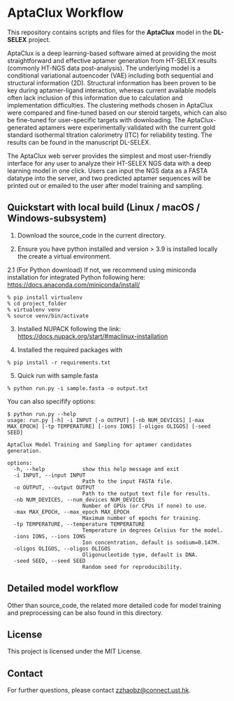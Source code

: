 # AptaClux Workflow

This repository contains scripts and files for the **AptaClux** model in the **DL-SELEX** project. 

AptaClux is a deep learning-based software aimed at providing the most straightforward and effective aptamer generation from HT-SELEX results (commonly HT-NGS data post-analysis). The underlying model is a conditional variational autoencoder (VAE) including both sequential and structural information (2D). Structural information has been proven to be key during aptamer-ligand interaction, whereas current available models often lack inclusion of this information due to calculation and implementation difficulties. The clustering methods chosen in AptaClux were compared and fine-tuned based on our steroid targets, which can also be fine-tuned for user-specific targets with downloading. The AptaClux-generated aptamers were experimentally validated with the current gold standard isothermal titration calorimetry (ITC) for reliability testing. The results can be found in the manuscript DL-SELEX.

The AptaClux web server provides the simplest and most user-friendly interface for any user to analyze their HT-SELEX NGS data with a deep learning model in one click. Users can input the NGS data as a FASTA datatype into the server, and two predicted aptamer sequences will be printed out or emailed to the user after model training and sampling.

## Quickstart with local build (Linux / macOS / Windows-subsystem)

1. Download the source_code in the current directory.

2. Ensure you have python installed and version > 3.9 is installed locally the create a virtual environment.

2.1 (For Python download) If not, we recommend using miniconda installation for integrated Python following here: https://docs.anaconda.com/miniconda/install/

```shell
% pip install virtualenv
% cd project_folder
% virtualenv venv
% source venv/bin/activate
```

3. Installed NUPACK following the link: https://docs.nupack.org/start/#maclinux-installation

4. Installed the required packages with
```shell
% pip install -r requirements.txt
```

5. Quick run with sample.fasta
```shell
% python run.py -i sample.fasta -o output.txt
```

You can also specifify options:
```shell
$ python run.py --help
usage: run.py [-h] -i INPUT [-o OUTPUT] [-nb NUM_DEVICES] [-max MAX_EPOCH] [-tp TEMPERATURE] [-ions IONS] [-oligos OLIGOS] [-seed SEED]

AptaClux Model Training and Sampling for aptamer candidates generation.

options:
  -h, --help            show this help message and exit
  -i INPUT, --input INPUT
                        Path to the input FASTA file.
  -o OUTPUT, --output OUTPUT
                        Path to the output text file for results.
  -nb NUM_DEVICES, --num_devices NUM_DEVICES
                        Number of GPUs (or CPUs if none) to use.
  -max MAX_EPOCH, --max_epoch MAX_EPOCH
                        Maximum number of epochs for training.
  -tp TEMPERATURE, --temperature TEMPERATURE
                        Temperature in degrees Celsius for the model.
  -ions IONS, --ions IONS
                        Ion concentration, default is sodium=0.147M.
  -oligos OLIGOS, --oligos OLIGOS
                        Oligonucleotide type, default is DNA.
  -seed SEED, --seed SEED
                        Random seed for reproducibility.
```

## Detailed model workflow

Other than source_code, the related more detailed code for model training and preprocessing can be also found in this directory.

## License

This project is licensed under the MIT License.

## Contact

For further questions, please contact zzhaobz@connect.ust.hk.
